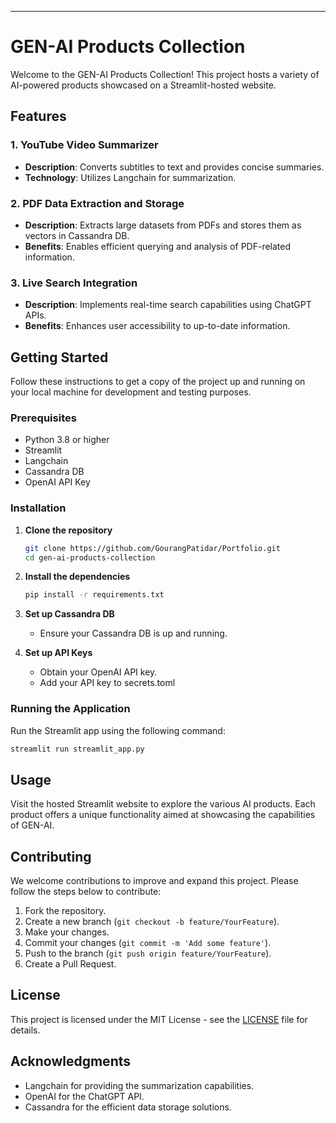 
---

# GEN-AI Products Collection



Welcome to the GEN-AI Products Collection! This project hosts a variety of AI-powered products showcased on a Streamlit-hosted website.

## Features

### 1. YouTube Video Summarizer
- **Description**: Converts subtitles to text and provides concise summaries.
- **Technology**: Utilizes Langchain for summarization.

### 2. PDF Data Extraction and Storage
- **Description**: Extracts large datasets from PDFs and stores them as vectors in Cassandra DB.
- **Benefits**: Enables efficient querying and analysis of PDF-related information.

### 3. Live Search Integration
- **Description**: Implements real-time search capabilities using ChatGPT APIs.
- **Benefits**: Enhances user accessibility to up-to-date information.

## Getting Started

Follow these instructions to get a copy of the project up and running on your local machine for development and testing purposes.

### Prerequisites

- Python 3.8 or higher
- Streamlit
- Langchain
- Cassandra DB
- OpenAI API Key

### Installation

1. **Clone the repository**
   ```bash
   git clone https://github.com/GourangPatidar/Portfolio.git
   cd gen-ai-products-collection
   ```

2. **Install the dependencies**
   ```bash
   pip install -r requirements.txt
   ```

3. **Set up Cassandra DB**
   - Ensure your Cassandra DB is up and running.
   

4. **Set up API Keys**
   - Obtain your OpenAI API key.
   - Add your API key to secrets.toml

### Running the Application

Run the Streamlit app using the following command:
```bash
streamlit run streamlit_app.py
```

## Usage

Visit the hosted Streamlit website to explore the various AI products. Each product offers a unique functionality aimed at showcasing the capabilities of GEN-AI.

## Contributing

We welcome contributions to improve and expand this project. Please follow the steps below to contribute:

1. Fork the repository.
2. Create a new branch (`git checkout -b feature/YourFeature`).
3. Make your changes.
4. Commit your changes (`git commit -m 'Add some feature'`).
5. Push to the branch (`git push origin feature/YourFeature`).
6. Create a Pull Request.

## License

This project is licensed under the MIT License - see the [LICENSE](LICENSE) file for details.

## Acknowledgments

- Langchain for providing the summarization capabilities.
- OpenAI for the ChatGPT API.
- Cassandra for the efficient data storage solutions.


